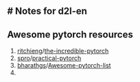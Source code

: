 
## # Notes for d2l-en



## Awesome pytorch resources

1. [ritchieng](https://github.com/ritchieng)/[the-incredible-pytorch](https://github.com/ritchieng/the-incredible-pytorch)
2. [spro](https://github.com/spro)/[practical-pytorch](https://github.com/spro/practical-pytorch)
3. [bharathgs](https://github.com/bharathgs)/[Awesome-pytorch-list](https://github.com/bharathgs/Awesome-pytorch-list)
4.

